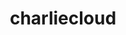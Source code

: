 ---
title: "charliecloud"
layout: cache
categories: [package, develop]
meta: {"versions": ["0.32", "0.33"], "compilers": ["gcc@=11.1.0", "oneapi@=2023.1.0"], "oss": ["ubuntu20.04"], "platforms": ["linux"], "targets": ["ppc64le", "x86_64", "x86_64_v3"], "stacks": ["e4s", "e4s-oneapi", "e4s-power", "root"], "num_specs": 15, "num_specs_by_stack": {"e4s-power": 6, "root": 15, "e4s-oneapi": 4, "e4s": 5}}
spec_details: [{"hash": "xv5siy6cwdf63pxb2nmvkdycvtcktmmn", "compiler": "gcc@=11.1.0", "versions": ["0.33"], "os": "ubuntu20.04", "platform": "linux", "target": "ppc64le", "variants": ["build_system=autotools", "~docs", "~squashfuse"], "stacks": ["e4s-power", "root"], "size": "-", "tarball": "https://binaries.spack.io/develop/build_cache/linux-ubuntu20.04-ppc64le/gcc-11.1.0/charliecloud-0.33/linux-ubuntu20.04-ppc64le-gcc-11.1.0-charliecloud-0.33-xv5siy6cwdf63pxb2nmvkdycvtcktmmn.spack"}, {"hash": "emtf2enplsijw3snbdlqrscnaaugldjc", "compiler": "gcc@=11.1.0", "versions": ["0.32"], "os": "ubuntu20.04", "platform": "linux", "target": "ppc64le", "variants": ["build_system=autotools", "~docs", "~squashfuse"], "stacks": ["e4s-power", "root"], "size": "-", "tarball": "https://binaries.spack.io/develop/build_cache/linux-ubuntu20.04-ppc64le/gcc-11.1.0/charliecloud-0.32/linux-ubuntu20.04-ppc64le-gcc-11.1.0-charliecloud-0.32-emtf2enplsijw3snbdlqrscnaaugldjc.spack"}, {"hash": "e3vkyyrdc66rwiytzn4ppp2bm35snj6h", "compiler": "gcc@=11.1.0", "versions": ["0.33"], "os": "ubuntu20.04", "platform": "linux", "target": "ppc64le", "variants": ["build_system=autotools", "~docs", "~squashfuse"], "stacks": ["e4s-power", "root"], "size": "-", "tarball": "https://binaries.spack.io/develop/build_cache/linux-ubuntu20.04-ppc64le/gcc-11.1.0/charliecloud-0.33/linux-ubuntu20.04-ppc64le-gcc-11.1.0-charliecloud-0.33-e3vkyyrdc66rwiytzn4ppp2bm35snj6h.spack"}, {"hash": "ulzl4gwy2ycg7rcy5mi6a5mt6ygftc36", "compiler": "gcc@=11.1.0", "versions": ["0.32"], "os": "ubuntu20.04", "platform": "linux", "target": "ppc64le", "variants": ["build_system=autotools", "~docs", "~squashfuse"], "stacks": ["e4s-power", "root"], "size": "-", "tarball": "https://binaries.spack.io/develop/build_cache/linux-ubuntu20.04-ppc64le/gcc-11.1.0/charliecloud-0.32/linux-ubuntu20.04-ppc64le-gcc-11.1.0-charliecloud-0.32-ulzl4gwy2ycg7rcy5mi6a5mt6ygftc36.spack"}, {"hash": "z7hdpnnpx7fgvhsy7uydszfb3deivxhp", "compiler": "gcc@=11.1.0", "versions": ["0.33"], "os": "ubuntu20.04", "platform": "linux", "target": "ppc64le", "variants": ["build_system=autotools", "~docs", "~squashfuse"], "stacks": ["e4s-power", "root"], "size": "-", "tarball": "https://binaries.spack.io/develop/build_cache/linux-ubuntu20.04-ppc64le/gcc-11.1.0/charliecloud-0.33/linux-ubuntu20.04-ppc64le-gcc-11.1.0-charliecloud-0.33-z7hdpnnpx7fgvhsy7uydszfb3deivxhp.spack"}, {"hash": "wbyrcvtjg5j4cqi4zzmlcbn5qwjnbkmh", "compiler": "gcc@=11.1.0", "versions": ["0.33"], "os": "ubuntu20.04", "platform": "linux", "target": "ppc64le", "variants": ["build_system=autotools", "~docs", "~squashfuse"], "stacks": ["e4s-power", "root"], "size": "-", "tarball": "https://binaries.spack.io/develop/build_cache/linux-ubuntu20.04-ppc64le/gcc-11.1.0/charliecloud-0.33/linux-ubuntu20.04-ppc64le-gcc-11.1.0-charliecloud-0.33-wbyrcvtjg5j4cqi4zzmlcbn5qwjnbkmh.spack"}, {"hash": "es3ecyeykjxjbbuvjw5aczoageeg3tvd", "compiler": "oneapi@=2023.1.0", "versions": ["0.33"], "os": "ubuntu20.04", "platform": "linux", "target": "x86_64", "variants": ["build_system=autotools", "~docs", "~squashfuse"], "stacks": ["e4s-oneapi", "root"], "size": "-", "tarball": "https://binaries.spack.io/develop/build_cache/linux-ubuntu20.04-x86_64/oneapi-2023.1.0/charliecloud-0.33/linux-ubuntu20.04-x86_64-oneapi-2023.1.0-charliecloud-0.33-es3ecyeykjxjbbuvjw5aczoageeg3tvd.spack"}, {"hash": "yna3aqpuu57e5tygoxisynwwrqcz5nut", "compiler": "oneapi@=2023.1.0", "versions": ["0.33"], "os": "ubuntu20.04", "platform": "linux", "target": "x86_64", "variants": ["build_system=autotools", "~docs", "~squashfuse"], "stacks": ["e4s-oneapi", "root"], "size": "-", "tarball": "https://binaries.spack.io/develop/build_cache/linux-ubuntu20.04-x86_64/oneapi-2023.1.0/charliecloud-0.33/linux-ubuntu20.04-x86_64-oneapi-2023.1.0-charliecloud-0.33-yna3aqpuu57e5tygoxisynwwrqcz5nut.spack"}, {"hash": "cl3qbwga6pszovcfvoo6jnxck6p2rgj3", "compiler": "oneapi@=2023.1.0", "versions": ["0.33"], "os": "ubuntu20.04", "platform": "linux", "target": "x86_64", "variants": ["build_system=autotools", "~docs", "~squashfuse"], "stacks": ["e4s-oneapi", "root"], "size": "-", "tarball": "https://binaries.spack.io/develop/build_cache/linux-ubuntu20.04-x86_64/oneapi-2023.1.0/charliecloud-0.33/linux-ubuntu20.04-x86_64-oneapi-2023.1.0-charliecloud-0.33-cl3qbwga6pszovcfvoo6jnxck6p2rgj3.spack"}, {"hash": "l5colweda7hbizjtroty6osirm377l27", "compiler": "oneapi@=2023.1.0", "versions": ["0.33"], "os": "ubuntu20.04", "platform": "linux", "target": "x86_64", "variants": ["build_system=autotools", "~docs", "~squashfuse"], "stacks": ["e4s-oneapi", "root"], "size": "-", "tarball": "https://binaries.spack.io/develop/build_cache/linux-ubuntu20.04-x86_64/oneapi-2023.1.0/charliecloud-0.33/linux-ubuntu20.04-x86_64-oneapi-2023.1.0-charliecloud-0.33-l5colweda7hbizjtroty6osirm377l27.spack"}, {"hash": "drtbkyyf3dzfzz4yfz3qzihrcsxepunj", "compiler": "gcc@=11.1.0", "versions": ["0.33"], "os": "ubuntu20.04", "platform": "linux", "target": "x86_64_v3", "variants": ["build_system=autotools", "~docs", "~squashfuse"], "stacks": ["e4s", "root"], "size": "-", "tarball": "https://binaries.spack.io/develop/build_cache/linux-ubuntu20.04-x86_64_v3/gcc-11.1.0/charliecloud-0.33/linux-ubuntu20.04-x86_64_v3-gcc-11.1.0-charliecloud-0.33-drtbkyyf3dzfzz4yfz3qzihrcsxepunj.spack"}, {"hash": "5atqh5ulq33v2gefihs7w5ilf4pw2k3f", "compiler": "gcc@=11.1.0", "versions": ["0.33"], "os": "ubuntu20.04", "platform": "linux", "target": "x86_64_v3", "variants": ["build_system=autotools", "~docs", "~squashfuse"], "stacks": ["e4s", "root"], "size": "-", "tarball": "https://binaries.spack.io/develop/build_cache/linux-ubuntu20.04-x86_64_v3/gcc-11.1.0/charliecloud-0.33/linux-ubuntu20.04-x86_64_v3-gcc-11.1.0-charliecloud-0.33-5atqh5ulq33v2gefihs7w5ilf4pw2k3f.spack"}, {"hash": "tpk3sb6bnh5nabgnsgw7lgrtlv76ef4j", "compiler": "gcc@=11.1.0", "versions": ["0.33"], "os": "ubuntu20.04", "platform": "linux", "target": "x86_64_v3", "variants": ["build_system=autotools", "~docs", "~squashfuse"], "stacks": ["e4s", "root"], "size": "-", "tarball": "https://binaries.spack.io/develop/build_cache/linux-ubuntu20.04-x86_64_v3/gcc-11.1.0/charliecloud-0.33/linux-ubuntu20.04-x86_64_v3-gcc-11.1.0-charliecloud-0.33-tpk3sb6bnh5nabgnsgw7lgrtlv76ef4j.spack"}, {"hash": "lg2spwevnjfrjzvrlqk6vhegqriprp7m", "compiler": "gcc@=11.1.0", "versions": ["0.32"], "os": "ubuntu20.04", "platform": "linux", "target": "x86_64_v3", "variants": ["build_system=autotools", "~docs", "~squashfuse"], "stacks": ["e4s", "root"], "size": "-", "tarball": "https://binaries.spack.io/develop/build_cache/linux-ubuntu20.04-x86_64_v3/gcc-11.1.0/charliecloud-0.32/linux-ubuntu20.04-x86_64_v3-gcc-11.1.0-charliecloud-0.32-lg2spwevnjfrjzvrlqk6vhegqriprp7m.spack"}, {"hash": "acpe5k34sdsvi2ax77fuu6vn7p46x2tf", "compiler": "gcc@=11.1.0", "versions": ["0.32"], "os": "ubuntu20.04", "platform": "linux", "target": "x86_64_v3", "variants": ["build_system=autotools", "~docs", "~squashfuse"], "stacks": ["e4s", "root"], "size": "-", "tarball": "https://binaries.spack.io/develop/build_cache/linux-ubuntu20.04-x86_64_v3/gcc-11.1.0/charliecloud-0.32/linux-ubuntu20.04-x86_64_v3-gcc-11.1.0-charliecloud-0.32-acpe5k34sdsvi2ax77fuu6vn7p46x2tf.spack"}]
---